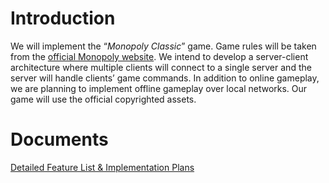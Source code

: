 # Introduction

We will implement the “_Monopoly Classic_” game. Game rules will be taken from the [official Monopoly website](https://monopoly.hasbro.com/en-us/product/monopoly-classic-game:7EABAF97-5056-9047-F577-8F4663C79E75). We intend to develop a server-client architecture where multiple clients will connect to a single server and the server will handle clients’ game commands. In addition to online gameplay, we are planning to implement offline gameplay over local networks. Our game will use the official copyrighted assets. 

# Documents
[Detailed Feature List & Implementation Plans](docs/Implementation%20Plans.pdf)
